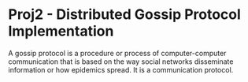 # Proj2 - Distributed Gossip Protocol Implementation

A gossip protocol is a procedure or process of computer-computer communication that is based on the way social networks disseminate information or how epidemics spread. It is a communication protocol.
